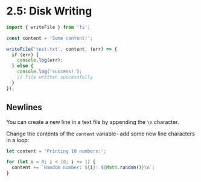 # 2.5: Disk Writing

```javascript
import { writeFile } from 'fs';

const content = 'Some content!';

writeFile('test.txt', content, (err) => {
  if (err) {
    console.log(err);
  } else {
    console.log('success!');
    // file written successfully
  }
});
```

## Newlines

You can create a new line in a text file by appending the `\n` character.

Change the contents of the `content` variable- add some new line characters in a loop:

```javascript
let content = 'Printing 10 numbers:';

for (let i = 0; i < 10; i += 1) {
  content += `Random number: ${i}: ${Math.random()}\n`;
}
```

